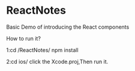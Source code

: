 # ReactNotes
Basic Demo of introducing the React components

How to run it?

1:cd <Directory>/ReactNotes/
   npm install 
   
2:cd ios/
   click the Xcode.proj,Then run it. 
   

